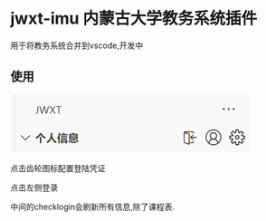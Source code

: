 # jwxt-imu 内蒙古大学教务系统插件

用于将教务系统合并到vscode,开发中

## 使用

![1738637199731](image/README/1738637199731.png)

点击齿轮图标配置登陆凭证

点击左侧登录

中间的checklogin会刷新所有信息,除了课程表.
